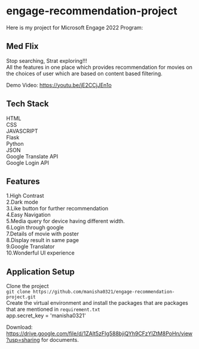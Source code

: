 # engage-recommendation-project

Here is my project for Microsoft Engage 2022 Program:
## Med Flix
Stop searching, Strat exploring!!!\
All the features in one place which provides recommendation for movies on the choices of user which are based on content based filtering.

Demo Video: https://youtu.be/jE2CCjJEn1o

## Tech Stack
HTML\
CSS\
JAVASCRIPT\
Flask\
Python\
JSON\
Google Translate API\
Google Login API


## Features
1.High Contrast\
2.Dark mode\
3.Like button for further recommendation\
4.Easy Navigation\
5.Media query for device having different width.\
6.Login through google\
7.Details of movie with poster\
8.Display result in same page\
9.Google Translator\
10.Wonderful UI experience

## Application Setup
Clone the project\
`git clone https://github.com/manisha0321/engage-recommendation-project.git`\
Create the virtual environment and install the packages that are packages that are mentioned in `requirement.txt`\
app.secret_key = 'manisha0321'


Download: https://drive.google.com/file/d/1ZAlt5zFIg588bjiQYh9CFzYlZtM8PoHn/view?usp=sharing for documents.


